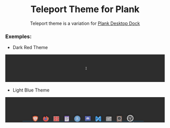 <h1 align="center"> Teleport Theme for Plank</h1>
<p align="center"> Teleport theme is a variation for <a href="https://launchpad.net/plank">Plank Desktop Dock </a> </p>



### Exemples:

* Dark Red Theme
<img src="dark-red-teleport-theme.gif">

* Light Blue Theme
<img src="light-blues-teleport-theme.gif">
